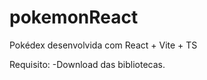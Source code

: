 # pokemonReact
 
 Pokédex desenvolvida com React + Vite + TS
 
 Requisito:
 -Download das bibliotecas.
